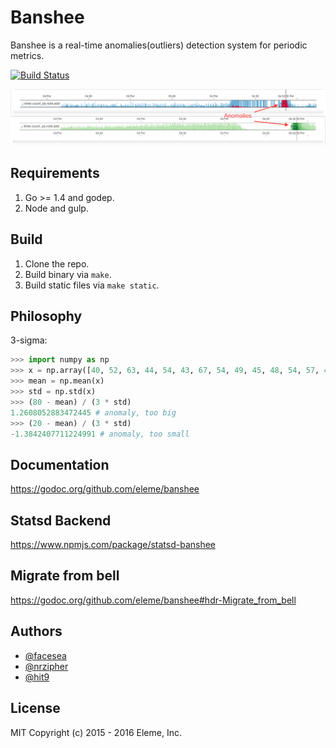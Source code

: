 Banshee
=======

Banshee is a real-time anomalies(outliers) detection system for periodic
metrics.

[![Build Status](https://travis-ci.org/eleme/banshee.svg?branch=master)](https://travis-ci.org/eleme/banshee)

![snap](snap.png)

Requirements
------------

1. Go >= 1.4 and godep.
2. Node and gulp.

Build
-----

1. Clone the repo.
2. Build binary via `make`.
3. Build static files via `make static`.

Philosophy
----------

3-sigma:

```python
>>> import numpy as np
>>> x = np.array([40, 52, 63, 44, 54, 43, 67, 54, 49, 45, 48, 54, 57, 43, 58])
>>> mean = np.mean(x)
>>> std = np.std(x)
>>> (80 - mean) / (3 * std)
1.2608052883472445 # anomaly, too big
>>> (20 - mean) / (3 * std)
-1.3842407711224991 # anomaly, too small
```

Documentation
--------------

https://godoc.org/github.com/eleme/banshee

Statsd Backend
--------------

https://www.npmjs.com/package/statsd-banshee

Migrate from bell
-----------------

https://godoc.org/github.com/eleme/banshee#hdr-Migrate_from_bell

Authors
-------

- [@facesea](https://github.com/facesea)
- [@nrzipher](https://github.com/nrzipher)
- [@hit9](https://github.com/hit9)

License
-------

MIT Copyright (c) 2015 - 2016 Eleme, Inc.
